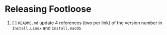 # Releasing Footloose
1. [ ] `README.md` update 4 references (two per link) of the version number in `Install.Linux` and `Install.macOS`
